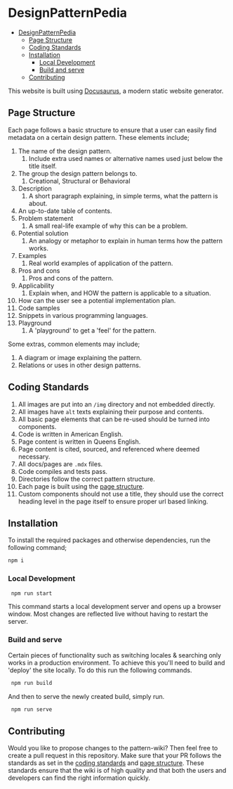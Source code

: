 # DesignPatternPedia

- [DesignPatternPedia](#designpatternpedia)
  - [Page Structure](#page-structure)
  - [Coding Standards](#coding-standards)
  - [Installation](#installation)
    - [Local Development](#local-development)
    - [Build and serve](#build-and-serve)
  - [Contributing](#contributing)

This website is built using [Docusaurus](https://docusaurus.io/), a modern static website generator.

## Page Structure

Each page follows a basic structure to ensure that a user can easily find metadata on a certain design pattern. These elements include;

1. The name of the design pattern.
   1. Include extra used names or alternative names used just below the title itself.
2. The group the design pattern belongs to.
   1. Creational, Structural or Behavioral
3. Description
   1. A short paragraph explaining, in simple terms, what the pattern is about.
4. An up-to-date table of contents.
5. Problem statement
   1. A small real-life example of why this can be a problem.
6. Potential solution
   1. An analogy or metaphor to explain in human terms how the pattern works.
7. Examples
   1. Real world examples of application of the pattern.
8. Pros and cons
   1. Pros and cons of the pattern.
9. Applicability
   1. Explain when, and HOW the pattern is applicable to a situation.
10. How can the user see a potential implementation plan.
11. Code samples
12. Snippets in various programming languages.
13. Playground
    1. A 'playground' to get a 'feel' for the pattern.

Some extras, common elements may include;

1. A diagram or image explaining the pattern.
2. Relations or uses in other design patterns.

## Coding Standards

1. All images are put into an `/img` directory and not embedded directly.
2. All images have `alt` texts explaining their purpose and contents.
3. All basic page elements that can be re-used should be turned into components.
4. Code is written in American English.
5. Page content is written in Queens English.
6. Page content is cited, sourced, and referenced where deemed necessary.
7. All docs/pages are `.mdx` files.
8. Code compiles and tests pass.
9. Directories follow the correct pattern structure.
10. Each page is built using the [page structure](#page-structure).
11. Custom components should not use a title, they should use the correct heading level in the page itself to ensure proper url based linking.

## Installation

To install the required packages and otherwise dependencies, run the following command;

```bash
npm i
```

### Local Development

```bash
 npm run start
```

This command starts a local development server and opens up a browser window. Most changes are reflected live without having to restart the server.

### Build and serve

Certain pieces of functionality such as switching locales & searching only works in a production environment. To achieve this you'll need to build and 'deploy' the site locally. To do this run the following commands.

```bash
 npm run build
```

And then to serve the newly created build, simply run.

```bash
 npm run serve
```

## Contributing

Would you like to propose changes to the pattern-wiki? Then feel free to create a pull request in this repository. Make sure that your PR follows the standards as set in the [coding standards](#coding-standards) and [page structure](#page-structure). These standards ensure that the wiki is of high quality and that both the users and developers can find the right information quickly.
